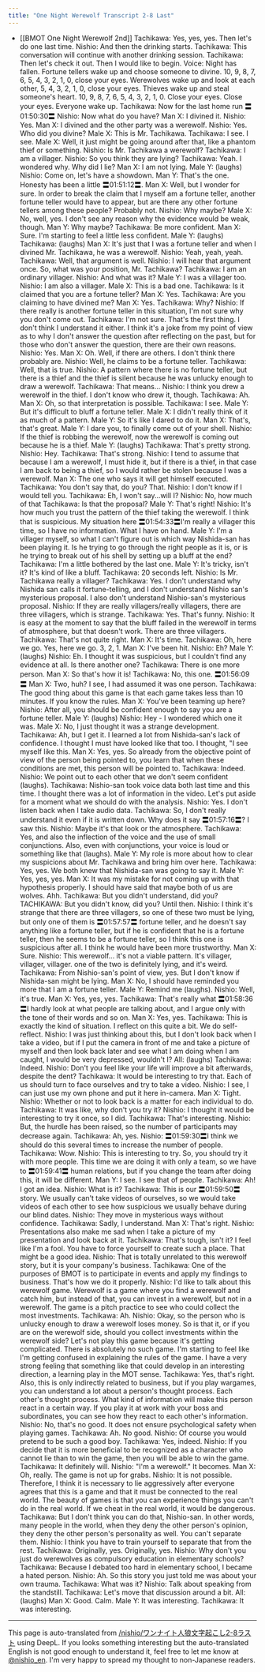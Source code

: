 ```yaml
---
title: "One Night Werewolf Transcript 2-8 Last"
---
```


- [[BMOT One Night Werewolf 2nd]]
Tachikawa: Yes, yes, yes. Then let's do one last time.
Nishio: And then the drinking starts.
Tachikawa: This conversation will continue with another drinking session.
Tachikawa: Then let's check it out. Then I would like to begin.
Voice: Night has fallen. Fortune tellers wake up and choose someone to divine. 10, 9, 8, 7, 6, 5, 4, 3, 2, 1, 0, close your eyes. Werewolves wake up and look at each other, 5, 4, 3, 2, 1, 0, close your eyes. Thieves wake up and steal someone's heart. 10, 9, 8, 7, 6, 5, 4, 3, 2, 1, 0. Close your eyes. Close your eyes. Everyone wake up.
Tachikawa: Now for the last home run 〓01:50:30〓
Nishio: Now what do you have?
Man X: I divined it.
Nishio: Yes.
Man X: I divined and the other party was a werewolf.
Nishio: Yes. Who did you divine?
Male X: This is Mr. Tachikawa.
Tachikawa: I see. I see.
Male X: Well, it just might be going around after that, like a phantom thief or something.
Nishio: Is Mr. Tachikawa a werewolf?
Tachikawa: I am a villager.
Nishio: So you think they are lying?
Tachikawa: Yeah. I wondered why. Why did I lie?
Man X: I am not lying.
Male Y: (laughs)
Nishio: Come on, let's have a showdown.
Man Y: That's the one. Honesty has been a little 〓01:51:12〓.
Man X: Well, but I wonder for sure. In order to break the claim that I myself am a fortune teller, another fortune teller would have to appear, but are there any other fortune tellers among these people? Probably not.
Nishio: Why maybe?
Male X: No, well, yes. I don't see any reason why the evidence would be weak, though.
Man Y: Why maybe?
Tachikawa: Be more confident.
Man X: Sure. I'm starting to feel a little less confident.
Male Y: (laughs)
Tachikawa: (laughs)
Man X: It's just that I was a fortune teller and when I divined Mr. Tachikawa, he was a werewolf.
Nishio: Yeah, yeah, yeah.
Tachikawa: Well, that argument is well.
Nishio: I will hear that argument once. So, what was your position, Mr. Tachikawa?
Tachikawa: I am an ordinary villager.
Nishio: And what was it?
Male Y: I was a villager too.
Nishio: I am also a villager.
Male X: This is a bad one.
Tachikawa: Is it claimed that you are a fortune teller?
Man X: Yes.
Tachikawa: Are you claiming to have divined me?
Man X: Yes.
Tachikawa: Why?
Nishio: If there really is another fortune teller in this situation, I'm not sure why you don't come out.
Tachikawa: I'm not sure. That's the first thing. I don't think I understand it either. I think it's a joke from my point of view as to why I don't answer the question after reflecting on the past, but for those who don't answer the question, there are their own reasons.
Nishio: Yes.
Man X: Oh. Well, if there are others. I don't think there probably are.
Nishio: Well, he claims to be a fortune teller.
Tachikawa: Well, that is true.
Nishio: A pattern where there is no fortune teller, but there is a thief and the thief is silent because he was unlucky enough to draw a werewolf.
Tachikawa: That means...
Nishio: I think you drew a werewolf in the thief. I don't know who drew it, though.
Tachikawa: Ah.
Man X: Oh, so that interpretation is possible.
Tachikawa: I see.
Male Y: But it's difficult to bluff a fortune teller.
Male X: I didn't really think of it as much of a pattern.
Male Y: So it's like I dared to do it.
Man X: That's, that's great.
Male Y: I dare you, to finally come out of your shell.
Nishio: If the thief is robbing the werewolf, now the werewolf is coming out because he is a thief.
Male Y: (laughs)
Tachikawa: That's pretty strong.
Nishio: Hey.
Tachikawa: That's strong.
Nishio: I tend to assume that because I am a werewolf, I must hide it, but if there is a thief, in that case I am back to being a thief, so I would rather be stolen because I was a werewolf.
Man X: The one who says it will get himself executed.
Tachikawa: You don't say that, do you? That.
Nishio: I don't know if I would tell you.
Tachikawa: Eh, I won't say...will I?
Nishio: No, how much of that
Tachikawa: Is that the proposal?
Male Y: That's right!
Nishio: It's how much you trust the pattern of the thief taking the werewolf. I think that is suspicious. My situation here 〓01:54:33〓I'm really a villager this time, so I have no information. What I have on hand.
Male Y: I'm a villager myself, so what I can't figure out is which way Nishida-san has been playing it. Is he trying to go through the right people as it is, or is he trying to break out of his shell by setting up a bluff at the end?
Tachikawa: I'm a little bothered by the last one.
Male Y: It's tricky, isn't it? It's kind of like a bluff.
Tachikawa: 20 seconds left.
Nishio: Is Mr. Tachikawa really a villager?
Tachikawa: Yes. I don't understand why Nishida san calls it fortune-telling, and I don't understand Nishio san's mysterious proposal. I also don't understand Nishio-san's mysterious proposal.
Nishio: If they are really villagers/really villagers, there are three villagers, which is strange.
Tachikawa: Yes. That's funny.
Nishio: It is easy at the moment to say that the bluff failed in the werewolf in terms of atmosphere, but that doesn't work. There are three villagers.
Tachikawa: That's not quite right.
Man X: It's time.
Tachikawa: Oh, here we go. Yes, here we go. 3, 2, 1.
Man X: I've been hit.
Nishio: Eh?
Male Y: (laughs)
Nishio: Eh. I thought it was suspicious, but I couldn't find any evidence at all. Is there another one?
Tachikawa: There is one more person.
Man X: So that's how it is!
Tachikawa: No, this one. 〓01:56:09 〓
Man X: Two, huh? I see, I had assumed it was one person.
Tachikawa: The good thing about this game is that each game takes less than 10 minutes. If you know the rules.
Man X: You've been teaming up here?
Nishio: After all, you should be confident enough to say you are a fortune teller.
Male Y: (laughs)
Nishio: Hey - I wondered which one it was.
Male X: No, I just thought it was a strange development.
Tachikawa: Ah, but I get it. I learned a lot from Nishida-san's lack of confidence. I thought I must have looked like that too. I thought, "I see myself like this.
Man X: Yes, yes. So already from the objective point of view of the person being pointed to, you learn that when these conditions are met, this person will be pointed to.
Tachikawa: Indeed.
Nishio: We point out to each other that we don't seem confident (laughs).
Tachikawa: Nishio-san took voice data both last time and this time. I thought there was a lot of information in the video. Let's put aside for a moment what we should do with the analysis.
Nishio: Yes. I don't listen back when I take audio data.
Tachikawa: So, I don't really understand it even if it is written down. Why does it say 〓01:57:16〓? I saw this.
Nishio: Maybe it's that look or the atmosphere.
Tachikawa: Yes, and also the inflection of the voice and the use of small conjunctions. Also, even with conjunctions, your voice is loud or something like that (laughs).
Male Y: My role is more about how to clear my suspicions about Mr. Tachikawa and bring him over here.
Tachikawa: Yes, yes. We both knew that Nishida-san was going to say it.
Male Y: Yes, yes, yes.
Man X: It was my mistake for not coming up with that hypothesis properly. I should have said that maybe both of us are wolves. Ahh.
Tachikawa: But you didn't understand, did you? TACHIKAWA: But you didn't know, did you? Until then.
Nishio: I think it's strange that there are three villagers, so one of these two must be lying, but only one of them is 〓01:57:57〓 fortune teller, and he doesn't say anything like a fortune teller, but if he is confident that he is a fortune teller, then he seems to be a fortune teller, so I think this one is suspicious after all. I think he would have been more trustworthy.
Man X: Sure.
Nishio: This werewolf... it's not a viable pattern. It's villager, villager, villager. one of the two is definitely lying, and it's weird.
Tachikawa: From Nishio-san's point of view, yes. But I don't know if Nishida-san might be lying.
Man X: No, I should have reminded you more that I am a fortune teller.
Male Y: Remind me (laughs).
Nishio: Well, it's true.
Man X: Yes, yes, yes.
Tachikawa: That's really what 〓01:58:36〓I hardly look at what people are talking about, and I argue only with the tone of their words and so on.
Man X: Yes, yes.
Tachikawa: This is exactly the kind of situation. I reflect on this quite a bit. We do self-reflect.
Nishio: I was just thinking about this, but I don't look back when I take a video, but if I put the camera in front of me and take a picture of myself and then look back later and see what I am doing when I am caught, I would be very depressed, wouldn't I?
All: (laughs)
Tachikawa: Indeed.
Nishio: Don't you feel like your life will improve a bit afterwards, despite the dent?
Tachikawa: It would be interesting to try that. Each of us should turn to face ourselves and try to take a video.
Nishio: I see, I can just use my own phone and put it here in-camera.
Man X: Tight.
Nishio: Whether or not to look back is a matter for each individual to do.
Tachikawa: It was like, why don't you try it?
Nishio: I thought it would be interesting to try it once, so I did.
Tachikawa: That's interesting.
Nishio: But, the hurdle has been raised, so the number of participants may decrease again.
Tachikawa: Ah, yes.
Nishio: 〓01:59:30〓I think we should do this several times to increase the number of people.
Tachikawa: Wow.
Nishio: This is interesting to try. So, you should try it with more people. This time we are doing it with only a team, so we have to 〓01:59:41〓 human relations, but if you change the team after doing this, it will be different.
Man Y: I see. I see that of people.
Tachikawa: Ah! I got an idea.
Nishio: What is it?
Tachikawa: This is our 〓01:59:50〓 story. We usually can't take videos of ourselves, so we would take videos of each other to see how suspicious we usually behave during our blind dates.
Nishio: They move in mysterious ways without confidence.
Tachikawa: Sadly, I understand.
Man X: That's right.
Nishio: Presentations also make me sad when I take a picture of my presentation and look back at it.
Tachikawa: That's tough, isn't it? I feel like I'm a fool. You have to force yourself to create such a place. That might be a good idea.
Nishio: That is totally unrelated to this werewolf story, but it is your company's business.
Tachikawa: One of the purposes of BMOT is to participate in events and apply my findings to business. That's how we do it properly.
Nishio: I'd like to talk about this werewolf game. Werewolf is a game where you find a werewolf and catch him, but instead of that, you can invest in a werewolf, but not in a werewolf. The game is a pitch practice to see who could collect the most investments.
Tachikawa: Ah.
Nishio: Okay, so the person who is unlucky enough to draw a werewolf loses money. So is that it, or if you are on the werewolf side, should you collect investments within the werewolf side? Let's not play this game because it's getting complicated. There is absolutely no such game. I'm starting to feel like I'm getting confused in explaining the rules of the game. I have a very strong feeling that something like that could develop in an interesting direction, a learning play in the MOT sense.
Tachikawa: Yes, that's right. Also, this is only indirectly related to business, but if you play wargames, you can understand a lot about a person's thought process. Each other's thought process. What kind of information will make this person react in a certain way. If you play it at work with your boss and subordinates, you can see how they react to each other's information.
Nishio: No, that's no good. It does not ensure psychological safety when playing games.
Tachikawa: Ah. No good.
Nishio: Of course you would pretend to be such a good boy.
Tachikawa: Yes, indeed.
Nishio: If you decide that it is more beneficial to be recognized as a character who cannot lie than to win the game, then you will be able to win the game.
Tachikawa: It definitely will.
Nishio: "I'm a werewolf." It becomes.
Man X: Oh, really. The game is not up for grabs.
Nishio: It is not possible. Therefore, I think it is necessary to lie aggressively after everyone agrees that this is a game and that it must be connected to the real world. The beauty of games is that you can experience things you can't do in the real world. If we cheat in the real world, it would be dangerous.
Tachikawa: But I don't think you can do that, Nishio-san. In other words, many people in the world, when they deny the other person's opinion, they deny the other person's personality as well. You can't separate them.
Nishio: I think you have to train yourself to separate that from the rest.
Tachikawa: Originally, yes. Originally, yes.
Nishio: Why don't you just do werewolves as compulsory education in elementary schools?
Tachikawa: Because I debated too hard in elementary school, I became a hated person.
Nishio: Ah. So this story you just told me was about your own trauma.
Tachikawa: What was it?
Nishio: Talk about speaking from the standstill.
Tachikawa: Let's move that discussion around a bit.
All: (laughs)
Man X: Good. Calm.
Male Y: It was interesting.
Tachikawa: It was interesting.
---
This page is auto-translated from [/nishio/ワンナイト人狼文字起こし2-8ラスト](https://scrapbox.io/nishio/ワンナイト人狼文字起こし2-8ラスト) using DeepL. If you looks something interesting but the auto-translated English is not good enough to understand it, feel free to let me know at [@nishio_en](https://twitter.com/nishio_en). I'm very happy to spread my thought to non-Japanese readers.